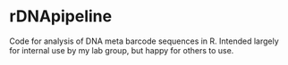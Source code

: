 # rDNApipeline
Code for analysis of DNA meta barcode sequences in R. Intended largely for internal use by my lab group, but happy for others to use.

